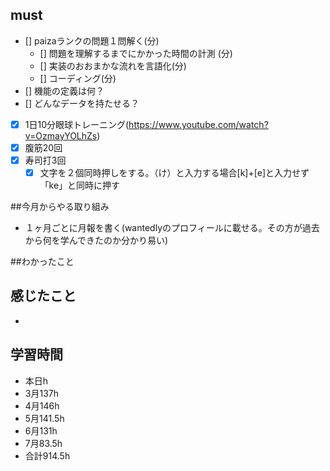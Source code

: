 

## must
- [] paizaランクの問題１問解く(分)
  - [] 問題を理解するまでにかかった時間の計測 (分)
  - [] 実装のおおまかな流れを言語化(分)
  - [] コーディング(分)
- [] 機能の定義は何？
- [] どんなデータを持たせる？

- [x] 1日10分眼球トレーニング(https://www.youtube.com/watch?v=OzmayYOLhZs)
- [x] 腹筋20回
- [x] 寿司打3回
  - [x] 文字を２個同時押しをする。（け）と入力する場合[k]+[e]と入力せず「ke」と同時に押す

##今月からやる取り組み
- １ヶ月ごとに月報を書く(wantedlyのプロフィールに載せる。その方が過去から何を学んできたのか分かり易い)


##わかったこと


## 感じたこと
- 

## 学習時間
  - 本日h
  - 3月137h
  - 4月146h
  - 5月141.5h
  - 6月131h
  - 7月83.5h
  - 合計914.5h
    

